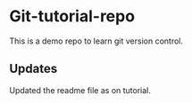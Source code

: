 # Git-tutorial-repo
This is a demo repo to learn git version control.

## Updates
Updated the readme file as on tutorial. 